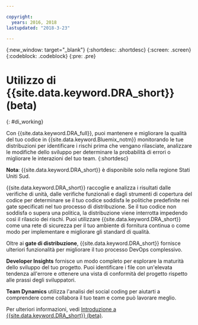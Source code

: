 ```yaml
---

copyright:
  years: 2016, 2018
lastupdated: "2018-3-23"

---
```


{:new_window: target="_blank"}
{:shortdesc: .shortdesc}
{:screen: .screen}
{:codeblock: .codeblock}
{:pre: .pre}

# Utilizzo di {{site.data.keyword.DRA_short}} (beta)
{: #di_working}

Con {{site.data.keyword.DRA_full}}, puoi mantenere e migliorare la qualità del tuo codice in {{site.data.keyword.Bluemix_notm}} monitorando le tue distribuzioni per identificare i rischi prima che vengano rilasciate, analizzare le modifiche dello sviluppo per determinare la probabilità di errori o migliorare le interazioni del tuo team.
{:shortdesc}

**Nota**: {{site.data.keyword.DRA_short}} è disponibile solo nella regione Stati Uniti Sud.

{{site.data.keyword.DRA_short}} raccoglie e analizza i risultati dalle verifiche di unità, dalle verifiche funzionali e dagli strumenti di copertura del codice per determinare se il tuo codice soddisfa le politiche predefinite nei gate specificati nel tuo processo di distribuzione. Se il tuo codice non soddisfa o supera una politica, la distribuzione viene interrotta impedendo così il rilascio dei rischi. Puoi utilizzare {{site.data.keyword.DRA_short}} come una rete di sicurezza per il tuo ambiente di fornitura continua o come modo per implementare e migliorare gli standard di qualità. 

Oltre ai **gate di distribuzione**, {{site.data.keyword.DRA_short}} fornisce ulteriori funzionalità per migliorare il tuo processo DevOps complessivo.  

**Developer Insights** fornisce un modo completo per esplorare la maturità dello sviluppo del tuo progetto. Puoi identificare i file con un'elevata tendenza all'errore e ottenere una vista di conformità del progetto rispetto alle prassi degli sviluppatori.
	
**Team Dynamics** utilizza l'analisi del social coding per aiutarti a comprendere come collabora il tuo team e come può lavorare meglio.

Per ulteriori informazioni, vedi [Introduzione a {{site.data.keyword.DRA_short}} (beta)](/docs/services/DevOpsInsights/index.html).
